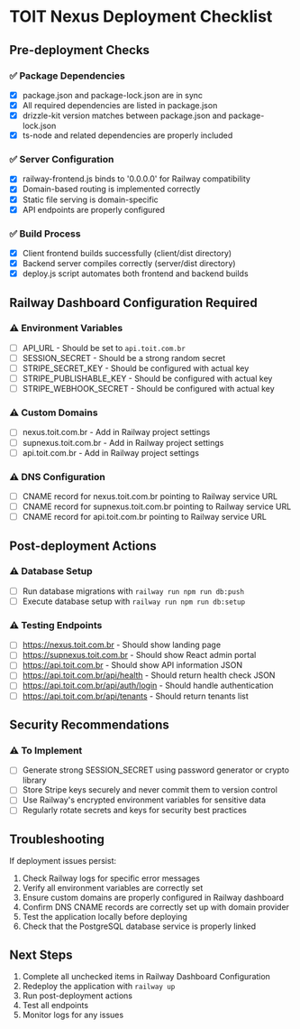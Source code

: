 # TOIT Nexus Deployment Checklist

## Pre-deployment Checks

### ✅ Package Dependencies
- [x] package.json and package-lock.json are in sync
- [x] All required dependencies are listed in package.json
- [x] drizzle-kit version matches between package.json and package-lock.json
- [x] ts-node and related dependencies are properly included

### ✅ Server Configuration
- [x] railway-frontend.js binds to '0.0.0.0' for Railway compatibility
- [x] Domain-based routing is implemented correctly
- [x] Static file serving is domain-specific
- [x] API endpoints are properly configured

### ✅ Build Process
- [x] Client frontend builds successfully (client/dist directory)
- [x] Backend server compiles correctly (server/dist directory)
- [x] deploy.js script automates both frontend and backend builds

## Railway Dashboard Configuration Required

### ⚠️ Environment Variables
- [ ] API_URL - Should be set to `api.toit.com.br`
- [ ] SESSION_SECRET - Should be a strong random secret
- [ ] STRIPE_SECRET_KEY - Should be configured with actual key
- [ ] STRIPE_PUBLISHABLE_KEY - Should be configured with actual key
- [ ] STRIPE_WEBHOOK_SECRET - Should be configured with actual key

### ⚠️ Custom Domains
- [ ] nexus.toit.com.br - Add in Railway project settings
- [ ] supnexus.toit.com.br - Add in Railway project settings
- [ ] api.toit.com.br - Add in Railway project settings

### ⚠️ DNS Configuration
- [ ] CNAME record for nexus.toit.com.br pointing to Railway service URL
- [ ] CNAME record for supnexus.toit.com.br pointing to Railway service URL
- [ ] CNAME record for api.toit.com.br pointing to Railway service URL

## Post-deployment Actions

### ⚠️ Database Setup
- [ ] Run database migrations with `railway run npm run db:push`
- [ ] Execute database setup with `railway run npm run db:setup`

### ⚠️ Testing Endpoints
- [ ] https://nexus.toit.com.br - Should show landing page
- [ ] https://supnexus.toit.com.br - Should show React admin portal
- [ ] https://api.toit.com.br - Should show API information JSON
- [ ] https://api.toit.com.br/api/health - Should return health check JSON
- [ ] https://api.toit.com.br/api/auth/login - Should handle authentication
- [ ] https://api.toit.com.br/api/tenants - Should return tenants list

## Security Recommendations

### ⚠️ To Implement
- [ ] Generate strong SESSION_SECRET using password generator or crypto library
- [ ] Store Stripe keys securely and never commit them to version control
- [ ] Use Railway's encrypted environment variables for sensitive data
- [ ] Regularly rotate secrets and keys for security best practices

## Troubleshooting

If deployment issues persist:
1. Check Railway logs for specific error messages
2. Verify all environment variables are correctly set
3. Ensure custom domains are properly configured in Railway dashboard
4. Confirm DNS CNAME records are correctly set up with domain provider
5. Test the application locally before deploying
6. Check that the PostgreSQL database service is properly linked

## Next Steps

1. Complete all unchecked items in Railway Dashboard Configuration
2. Redeploy the application with `railway up`
3. Run post-deployment actions
4. Test all endpoints
5. Monitor logs for any issues